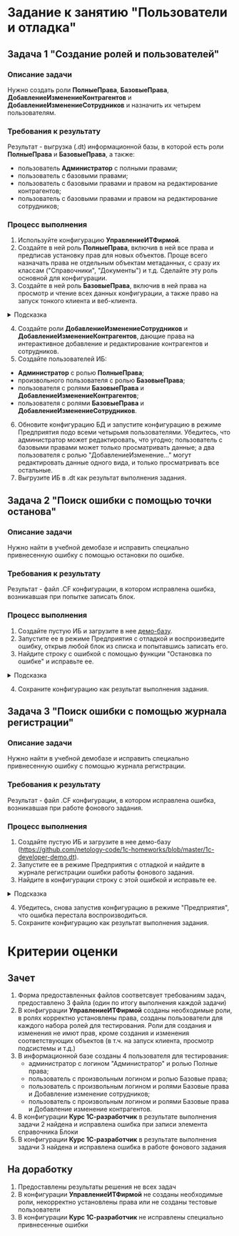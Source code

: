 # Задание к занятию "Пользователи и отладка"

## Задача 1 "Создание ролей и пользователей"

### Описание задачи
Нужно создать роли **ПолныеПрава**, **БазовыеПрава**, **ДобавлениеИзменениеКонтрагентов** и **ДобавлениеИзменениеСотрудников** и назначить их четырем пользователям.

### Требования к результату
Результат - выгрузка (.dt) информационной базы, в которой есть роли **ПолныеПрава** и **БазовыеПрава**, а также:
- пользователь **Администратор** с полными правами;
- пользователь с базовыми правами;
- пользователь с базовыми правами и правом на редактирование контрагентов;
- пользователь с базовыми правами и правом на редактирование сотрудников;

### Процесс выполнения

1. Используйте конфигурацию **УправлениеИТФирмой**.
2. Создайте в ней роль **ПолныеПрава**, включив в ней все права и предписав установку прав для новых объектов. Проще всего назначать права не отдельным объектам метаданных, с сразу их классам ("Справочники", "Документы") и т.д. Сделайте эту роль основной для конфигурации.
3. Создайте в ней роль **БазовыеПрава**, включив в ней права на просмотр и чтение всех данных конфигурации, а также право на запуск тонкого клиента и веб-клиента.

<details>
    <summary>Подсказка</summary>

- **БазовыеПрава** – это как зритель в зрительном зале. Можно смотреть, читать, но влиять на процесс, изменять нельзя. Поэтому права нужны на все, но только на Чтение и Просмотр. Также на запуск клиента, так как мы это делаем через него. 

- Остальные роли добавляют разрешения на определенные действия. Поэтому добавляем в них только эти действия.

</details>

4. Создайте роли **ДобавлениеИзменениеСотрудников** и **ДобавлениеИзменениеКонтрагентов**, дающие права на интерактивное добавление и редактирование контрагентов и сотрудников.
5. Создайте пользователей ИБ:
- **Администратор** с ролью **ПолныеПрава**;
- произвольного пользователя с ролью **БазовыеПрава**; 
- пользователя с ролями **БазовыеПрава** и **ДобавлениеИзменениеКонтрагентов**; 
- пользователя с ролями **БазовыеПрава** и **ДобавлениеИзменениеСотрудников**. 
6. Обновите конфигурацию БД и запустите конфигурацию в режиме Предприятия подо всеми четырьмя пользователями. Убедитесь, что администратор может редактировать, что угодно; пользователь с базовыми правами может только просматривать данные; а два пользователя с ролью "ДобавлениеИзменение..." могут редактировать данные одного вида, и только просматривать все остальные.
7. Выгрузите ИБ в .dt как результат выполнения задания.

## Задача 2 "Поиск ошибки с помощью точки останова"

### Описание задачи
Нужно найти в учебной демобазе и исправить специально привнесенную ошибку с помощью остановки по ошибке.

### Требования к результату
Результат - файл .CF конфигурации, в котором исправлена ошибка, возникавшая при попытке записать блок.

### Процесс выполнения
1. Создайте пустую ИБ и загрузите в нее [демо-базу](https://github.com/netology-code/1c-homeworks/blob/master/1c-developer-demo.dt).
2. Запустите ее в режиме Предприятия с отладкой и воспроизведите ошибку, открыв любой блок из списка и попытавшись записать его.
3. Найдите строку с ошибкой с помощью функции "Остановка по ошибке" и исправьте ее.

<details>
    <summary>Подсказка</summary>

- Так как процедура вызывается в другом месте, полностью ее удалять нельзя. Удалять следует только содержимое процедуры. Удалите только строку в процедуре, а не саму процедуру.

 ![](https://u.netology.ru/backend/uploads/lms/attachments/files/data/54593/%D0%BF%D0%BE%D0%B4%D1%81%D0%BA%D0%B0%D0%B7%D0%BA%D0%B0_6.png)
   
</details>
    
4. Сохраните конфигурацию как результат выполнения задания.

## Задача 3 "Поиск ошибки с помощью журнала регистрации"

### Описание задачи
Нужно найти в учебной демобазе и исправить специально привнесенную ошибку с помощью журнала регистрации.

### Требования к результату
Результат - файл .CF конфигурации, в котором исправлена ошибка, возникавшая при работе фонового задания.

### Процесс выполнения
1. Создайте пустую ИБ и загрузите в нее демо-базу (https://github.com/netology-code/1c-homeworks/blob/master/1c-developer-demo.dt).
2. Запустите ее в режиме Предприятия с отладкой и найдите в журнале регистрации ошибки работы фонового задания.
3. Найдите в конфигурации строку с этой ошибкой и исправьте ее.

<details>
    <summary>Подсказка</summary>

- Так как процедура вызывается в другом месте, полностью ее удалять нельзя. Удалять следует только содержимое процедуры. То есть удалите только строку в процедуре, а не саму процедуру.
    
    </details>

4. Убедитесь, снова запустив конфигурацию в режиме "Предприятия", что ошибка перестала воспроизводиться.
5. Сохраните конфигурацию как результат выполнения задания.

# Критерии оценки

## Зачет
1. Форма предоставленных файлов соответсвует требованиям задач, предоставлено 3 файла (один по итогу выполнения каждой задачи)
2. В конфигурации **УправлениеИТФирмой** созданы необходимые роли, в ролях корректно установлены права, созданы пользователи для каждого набора ролей для тестирования. Роли для создания и изменения не имют прав, кроме создания и изменения соответствующих объектов (в т.ч. на запуск клиента, просмотр подсистемы и т.д.)
3. В информационной базе созданы 4 пользователя для тестирования: 
    - администратор с логином "Администратор" и ролью Полные права; 
    - пользователь с произвольным логином и ролью Базовые права; 
    - пользователь с произвольным логином и ролями Базовые права и Добавление изменение сотрудников; 
    - пользователь с произвольным логином и ролями Базовые права и Добавление изменение контрагентов.
4. В конфигурации **Курс 1С-разработчик** в результате выполнения задачи 2 найдена и исправлена ошибка при записи элемента справочника Блоки
5. В конфигурации **Курс 1С-разработчик** в результате выполнения задачи 3 найдена и исправлена ошибка в работе фонового задания

## На доработку
1. Предоставлены результаты решения не всех задач
2. В конфигурации **УправлениеИТФирмой** не созданы необходимые роли, некорректно установлены права или не созданы тестовые пользователи
3. В конфигурации **Курс 1С-разработчик** не исправлены специально привнесенные ошибки
